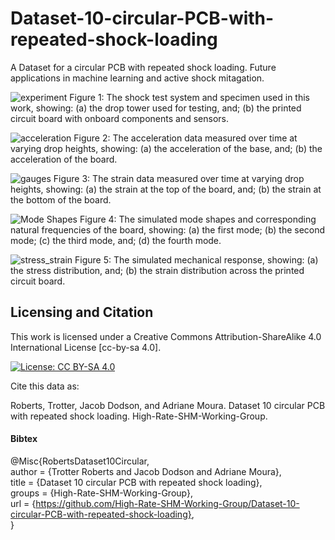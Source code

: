 # Dataset-10-circular-PCB-with-repeated-shock-loading
A Dataset for a circular PCB with repeated shock loading. Future applications in machine learning and active shock mitagation.

![experiment](https://github.com/user-attachments/assets/db903573-f7fa-4f88-a12d-03d131b30531)
Figure 1: The shock test system and specimen used in this work, showing: (a) the drop tower used for testing, and; (b) the printed circuit board with onboard components and sensors.

![acceleration](https://github.com/user-attachments/assets/5456c1c7-0da5-4f0e-9d18-a6111c492c97)
Figure 2: The acceleration data measured over time at varying drop heights, showing: (a) the acceleration of the base, and; (b) the acceleration of the board.

![gauges](https://github.com/user-attachments/assets/1eb66209-a1ff-4dcc-b3bb-5237f413574a)
Figure 3: The strain data measured over time at varying drop heights, showing: (a) the strain at the top of the board, and; (b) the strain at the bottom of the board.

![Mode Shapes](https://github.com/user-attachments/assets/6f173b9b-7bd6-4b0e-ad6f-11b5b0fe42d3)
Figure 4: The simulated mode shapes and corresponding natural frequencies of the board, showing: (a) the first mode; (b) the second mode; (c) the third mode, and; (d) the fourth mode.

![stress_strain](https://github.com/user-attachments/assets/317bf91b-93ee-48ed-b8b8-19f13fa83fdc)
Figure 5: The simulated mechanical response, showing: (a) the stress distribution, and; (b) the strain distribution across the printed circuit board.

## Licensing and Citation

This work is licensed under a Creative Commons Attribution-ShareAlike 4.0 International License [cc-by-sa 4.0].

[![License: CC BY-SA 4.0](https://img.shields.io/badge/License-CC_BY--SA_4.0-lightgrey.svg)](https://creativecommons.org/licenses/by-sa/4.0/)


Cite this data as: 

Roberts, Trotter, Jacob Dodson, and Adriane Moura. Dataset 10 circular PCB with repeated shock loading. High-Rate-SHM-Working-Group. 

#### Bibtex

@Misc{RobertsDataset10Circular,  
  author = {Trotter Roberts and Jacob Dodson and Adriane Moura},  
  title  = {Dataset 10 circular PCB with repeated shock loading},  
  groups = {High-Rate-SHM-Working-Group},  
  url    = {https://github.com/High-Rate-SHM-Working-Group/Dataset-10-circular-PCB-with-repeated-shock-loading},  
}  
